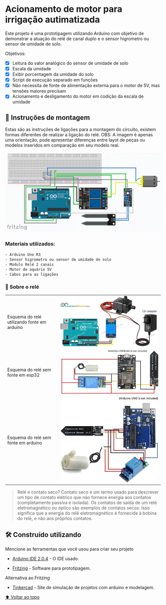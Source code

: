 
# Acionamento de motor para irrigação autimatizada 

Este projeto é uma prototipagem utilizando Arduino com objetivo de demonstrar a atuação do relé de canal duplo e o sensor higrometro ou sensor de umidade de solo.

Objetivos:

- [x] Leitura do valor analógico do sensor de umidade de solo 
- [x] Escala da umidade
- [x] Exibir porcentagem da umidade do solo
- [x] Script de execução separado em funções
- [x] Não necessita de fonte de alimentação externa para o motor de 5V, mas tensões maiores precisam
- [x] Acionamento e desligamento do motor em codição da escala de umidade

## 🚀 Instruções de montagem

Estas são as instruções de ligações para a montagem do circuito, existem formas diferentes de realizar a ligação do relé.
OBS: A imagem é apenas uma orientação, pode apresentar diferenças entre layot de peças ou modelos inseridos em comparação em seu modelo real.

<img src="/acionamento_de_motor/Esquema_montagem.png">

### Materiais utilizados:
```
- Arduino Uno R3
- Sensor higrometro ou sensor de umidade de solo
- Modulo Relé 2 canais
- Motor de aquário 5V
- Cabos para as ligações
```

### 🔧 Sobre o relé

<table>
  <tr>
    <td>Esquema do relé utilizando fonte em arduino</td>
    <td><img src="/acionamento_de_motor/rele_c_fonte12V.jpeg" alt="Com fonte 12V em arduino"></td>
  </tr>
  <tr>
    <td>Esquema do relé sem fonte em esp32</td>
    <td><img src="/acionamento_de_motor/rele_s_fonte_esp.jpeg" alt="Sem fonte em esp32"></td>
  </tr>
  <tr>
    <td>Esquema do relé sem fonte em arduino</td>
    <td><img src="/acionamento_de_motor/rele_s_fonte_ard.jpeg" alt="Sem fonte em arduino"></td>
  </tr>
</table>


>Relé e contato seco?
Contato seco é um termo usado para descrever um tipo de contato elétrico que não fornece energia aos contatos (completamente passiva e isolada). Os contatos de saída de um relé eletromagnético ou óptico são exemplos de contatos secos. Isso significa que a energia do relé eletromagnético é fornecida à bobina do relé, e não aos próprios contatos.

## 🛠️ Construído utilizando

Mencione as ferramentas que você usou para criar seu projeto

* [Arduino IDE 2.0.4](https://downloads.arduino.cc/arduino-ide/nightly/arduino-ide_nightly-latest_Windows_64bit.zip) - O IDE usado.

* [Fritzing](https://fritzing.org/download/) - Software para prototipagem.

Alternativa ao Fritzing

* [Tinkercad](https://www.tinkercad.com/) - Site de simulação de projetos com arduino e modelagem.

[⬆ Voltar ao topo](#Acionamento_de_motor)<br>
